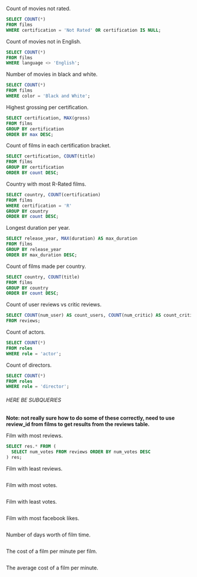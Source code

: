 Count of movies not rated.
```sql
SELECT COUNT(*)
FROM films
WHERE certification = 'Not Rated' OR certification IS NULL;
```

Count of movies not in English.
```sql
SELECT COUNT(*)
FROM films
WHERE language <> 'English';

```

Number of movies in black and white.
```sql
SELECT COUNT(*)
FROM films
WHERE color = 'Black and White';
```

Highest grossing per certification.
```sql
SELECT certification, MAX(gross)
FROM films
GROUP BY certification
ORDER BY max DESC;
```

Count of films in each certification bracket.
```sql
SELECT certification, COUNT(title)
FROM films
GROUP BY certification
ORDER BY count DESC;
```

Country with most R-Rated films.
```sql
SELECT country, COUNT(certification)
FROM films
WHERE certification = 'R'
GROUP BY country
ORDER BY count DESC;
```

Longest duration per year.
```sql
SELECT release_year, MAX(duration) AS max_duration
FROM films
GROUP BY release_year
ORDER BY max_duration DESC;
```

Count of films made per country.
```sql
SELECT country, COUNT(title)
FROM films
GROUP BY country
ORDER BY count DESC;
```

Count of user reviews vs critic reviews.
```sql
SELECT COUNT(num_user) AS count_users, COUNT(num_critic) AS count_critics
FROM reviews;
```

Count of actors.
```sql
SELECT COUNT(*)
FROM roles
WHERE role = 'actor';
```

Count of directors.
```sql
SELECT COUNT(*)
FROM roles
WHERE role = 'director';
```

###### HERE BE SUBQUERIES
**Note: not really sure how to do some of these correctly, need to use review_id from films to get results from the reviews table.**

Film with most reviews.
```sql
SELECT res.* FROM (
  SELECT num_votes FROM reviews ORDER BY num_votes DESC
) res;
```

Film with least reviews.
```sql
```

Film with most votes.
```sql
```

Film with least votes.
```sql
```

Film with most facebook likes.
```sql
```

Number of days worth of film time.
```sql
```

The cost of a film per minute per film.
```sql
```

The average cost of a film per minute.
```sql
```
